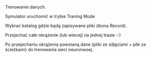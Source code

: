 Trenowanie danych.

Symulator uruchomić w trybie Traning Mode

Wybrać katalog gdzie będą zapisywane pliki (ikona Record).

Przejechać całe okrążenie (lub wiecej) na jednej trasie :-)

Po przejechaniu okrążenia powstaną dane (pliki ze zdjęciami + plik ze ścieżkami) do trenowania sieci neuronwoej.